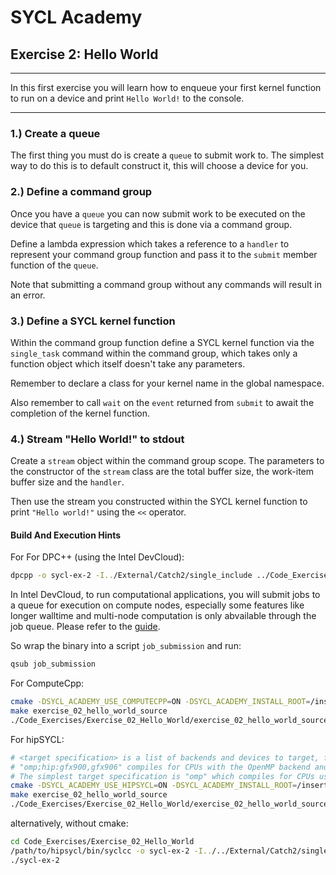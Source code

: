 # SYCL Academy

## Exercise 2: Hello World

---

In this first exercise you will learn how to enqueue your first kernel function
to run on a device and print `Hello World!` to the console.

---

### 1.) Create a queue

The first thing you must do is create a `queue` to submit work to. The simplest
way to do this is to default construct it, this will choose a device for you.

### 2.) Define a command group

Once you have a `queue` you can now submit work to be executed on the device
that `queue` is targeting and this is done via a command group.

Define a lambda expression which takes a reference to a `handler` to represent
your command group function and pass it to the `submit` member function of the
`queue`.

Note that submitting a command group without any commands will result in an
error.

### 3.) Define a SYCL kernel function

Within the command group function define a SYCL kernel function via the
`single_task` command within the command group, which takes only a function
object which itself doesn't take any parameters.

Remember to declare a class for your kernel name in the global namespace.

Also remember to call `wait` on the `event` returned from `submit` to await the
completion of the kernel function.

### 4.) Stream "Hello World!" to stdout

Create a `stream` object within the command group scope. The parameters to the
constructor of the `stream` class are the total buffer size, the work-item
buffer size and the `handler`.

Then use the stream you constructed within the SYCL kernel function to print
`"Hello world!"` using the `<<` operator.

#### Build And Execution Hints

For For DPC++ (using the Intel DevCloud):
```sh
dpcpp -o sycl-ex-2 -I../External/Catch2/single_include ../Code_Exercises/Exercise_02_Hello_World/source.cpp
```
In Intel DevCloud, to run computational applications, you will submit jobs to a queue for execution on compute nodes,
especially some features like longer walltime and multi-node computation is only abvailable through the job queue.
Please refer to the [guide][devcloud-job-submission].

So wrap the binary into a script `job_submission` and run:
```sh
qsub job_submission
```

For ComputeCpp:
```sh
cmake -DSYCL_ACADEMY_USE_COMPUTECPP=ON -DSYCL_ACADEMY_INSTALL_ROOT=/insert/path/to/computecpp ..
make exercise_02_hello_world_source
./Code_Exercises/Exercise_02_Hello_World/exercise_02_hello_world_source
```


For hipSYCL:
```sh
# <target specification> is a list of backends and devices to target, for example
# "omp;hip:gfx900,gfx906" compiles for CPUs with the OpenMP backend and for AMD Vega 10 (gfx900) and Vega 20 (gfx906) GPUs using the HIP backend.
# The simplest target specification is "omp" which compiles for CPUs using the OpenMP backend.
cmake -DSYCL_ACADEMY_USE_HIPSYCL=ON -DSYCL_ACADEMY_INSTALL_ROOT=/insert/path/to/hipsycl -DHIPSYCL_TARGETS="<target specification>" ..
make exercise_02_hello_world_source
./Code_Exercises/Exercise_02_Hello_World/exercise_02_hello_world_source
```
alternatively, without cmake:
```sh
cd Code_Exercises/Exercise_02_Hello_World
/path/to/hipsycl/bin/syclcc -o sycl-ex-2 -I../../External/Catch2/single_include --hipsycl-targets="<target specification>" source.cpp
./sycl-ex-2
```


[devcloud-job-submission]: https://devcloud.intel.com/oneapi/documentation/job-submission/
